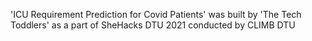 'ICU Requirement Prediction for Covid Patients' was built by 'The Tech Toddlers' as a part of SheHacks DTU 2021 conducted by CLIMB DTU

